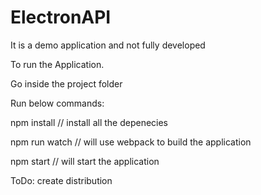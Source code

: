 # ElectronAPI
It is a demo application and not fully developed

To run the Application. 

Go inside the project folder

Run below commands: 

npm install // install all the depenecies

npm run watch // will use webpack to build the application 

npm start // will start the application

ToDo: 
create distribution 
